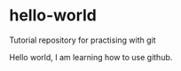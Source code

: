 # hello-world
Tutorial repository for practising with git

Hello world, I am learning how to use github.

